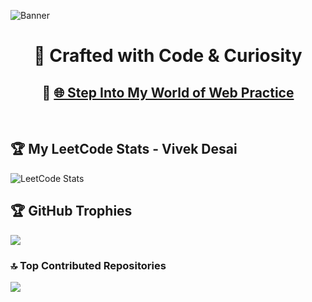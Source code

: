 ![Banner](https://github.com/vivekdesai25/Evoastra_Internship/blob/main/assets/banner.png?raw=true)
<h1 align="center">🎨 Crafted with Code & Curiosity</h1>
<h2 align="center">🚀 <a href="https://vivekdesai25.github.io/Vivekdesai25/">🌐 Step Into My World of Web Practice</a></h3>


<br>

## 🏆 My LeetCode Stats - Vivek Desai 

![LeetCode Stats](https://leetcard.jacoblin.cool/Im_Vivek_Desai?theme=tokyonight&font=IBM%20Plex%20Sans%20Devanagari)

## 🏆 GitHub Trophies
![](https://github-profile-trophy.vercel.app/?username=Vivekdesai25&theme=radical&no-frame=false&no-bg=true&margin-w=4)

### 🔝 Top Contributed Repositories
![](https://github-contributor-stats.vercel.app/api?username=Vivekdesai25&limit=5&theme=dark&combine_all_yearly_contributions=true)
